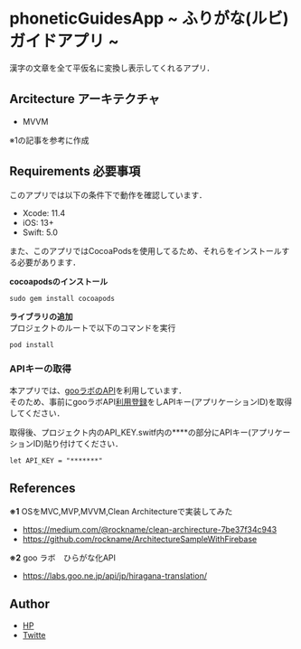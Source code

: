 # phoneticGuidesApp ~ ふりがな(ルビ)ガイドアプリ ~

漢字の文章を全て平仮名に変換し表示してくれるアプリ．  


## Arcitecture アーキテクチャ

- MVVM

※1の記事を参考に作成


## Requirements 必要事項
このアプリでは以下の条件下で動作を確認しています．

- Xcode: 11.4 
- iOS: 13+
- Swift: 5.0  

また、このアプリではCocoaPodsを使用してるため、それらをインストールする必要があります．  

**cocoapodsのインストール**

```
sudo gem install cocoapods
```

**ライブラリの追加**  
プロジェクトのルートで以下のコマンドを実行
```
pod install
```

### APIキーの取得
本アプリでは、[gooラボのAPI](https://labs.goo.ne.jp/api/jp/hiragana-translation/)を利用しています．　  
そのため、事前にgooラボAPI[利用登録](https://labs.goo.ne.jp/jp/apiregister/)をしAPIキー(アプリケーションID)を取得してください．

取得後、プロジェクト内のAPI_KEY.switf内の****の部分にAPIキー(アプリケーションID)貼り付けてください．
```
let API_KEY = "*******"
```



## References
**※1** OSをMVC,MVP,MVVM,Clean Architectureで実装してみた
 - https://medium.com/@rockname/clean-archirecture-7be37f34c943
 - https://github.com/rockname/ArchitectureSampleWithFirebase
 
**※2** goo ラボ　ひらがな化API
 - https://labs.goo.ne.jp/api/jp/hiragana-translation/

## Author
 - [HP](https://tukuyo.net/)
 - [Twitte](https://twitter.com/tukutuku_tukuyo)
